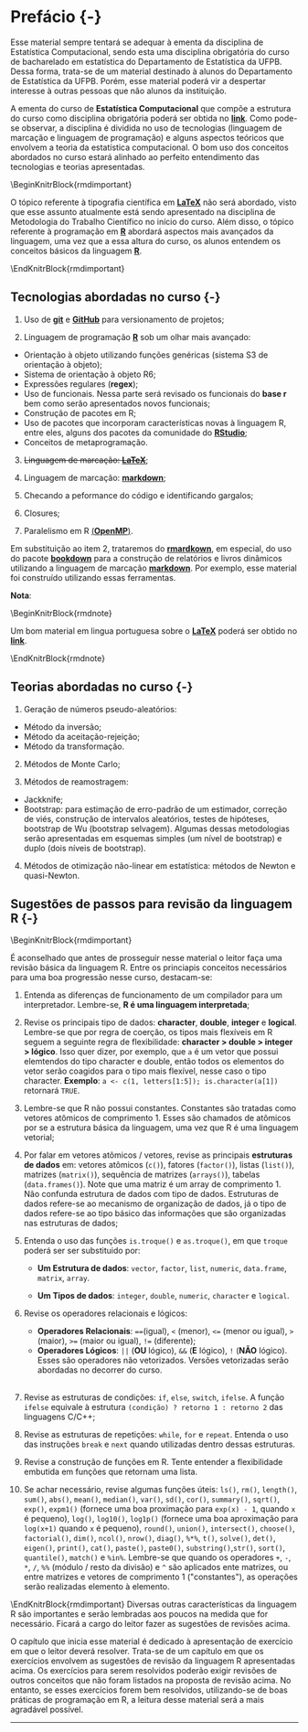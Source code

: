 # Prefácio {-}


Esse material sempre tentará se adequar à ementa da disciplina de Estatística Computacional, sendo esta uma disciplina obrigatória do curso de bacharelado em estatística do Departamento de Estatística da UFPB. Dessa forma, trata-se de um material destinado à alunos do Departamento de Estatística da UFPB. Porém, esse material poderá vir a despertar interesse à outras pessoas que não alunos da instituição.

A ementa do curso de **Estatística Computacional** que compõe a estrutura do curso como disciplina obrigatória poderá ser obtida no [**link**](http://www.de.ufpb.br/graduacao/obrigatorias/EstatisticaComputacional.pdf). Como pode-se observar, a disciplina é dividida no uso de tecnologias (linguagem de marcação e linguagem de programação) e alguns aspectos teóricos que envolvem a teoria da estatística computacional. O bom uso dos conceitos abordados no curso estará alinhado ao perfeito entendimento das tecnologias e teorias apresentadas.


\BeginKnitrBlock{rmdimportant}<div class="rmdimportant"><div class=text-justify>
O tópico referente à tipografia científica em [**LaTeX**](https://www.latex-project.org/) não será abordado, visto que esse assunto atualmente está sendo apresentado na disciplina de Metodologia do Trabalho Científico no início do curso. Além disso, o tópico referente à programação em [**R**](https://www.r-project.org/) abordará aspectos mais avançados da linguagem, uma vez que a essa altura do curso, os alunos entendem os conceitos básicos da linguagem [**R**](https://www.r-project.org/).
</div></div>\EndKnitrBlock{rmdimportant}

## Tecnologias abordadas no curso {-}

1. Uso de [**git**](https://git-scm.com/) e [**GitHub**](https://github.com/prdm0/aulas_computacional) para versionamento de projetos;

2. Linguagem de programação [**R**](https://www.r-project.org/) sob um olhar mais avançado:
  - Orientação à objeto utilizando funções genéricas (sistema S3 de orientação à objeto);
  - Sistema de orientação à objeto R6;
  - Expressões regulares (**regex**);
  - Uso de funcionais. Nessa parte será revisado os funcionais do **base r** bem como serão apresentados novos funcionais;
  - Construção de pacotes em R;
  - Uso de pacotes que incorporam características novas à linguagem R, entre eles, alguns dos pacotes da comunidade do [**RStudio**](https://www.rstudio.com/);
  - Conceitos de metaprogramação.
  
3. ~~Linguagem de marcação: [**LaTeX**](https://www.latex-project.org/)~~;

4. Linguagem de marcação: [**markdown**](https://en.wikipedia.org/wiki/Markdown);

5. Checando a peformance do código e identificando gargalos;

6. Closures;

7. Paralelismo em R [(**OpenMP**)](https://pt.wikipedia.org/wiki/OpenMP).

Em substituição ao item 2, trataremos do [**rmardkown**](https://rmarkdown.rstudio.com/), em especial, do uso do pacote [**bookdown**](https://bookdown.org/) para a construção de relatórios e livros dinâmicos utilizando a linguagem de marcação [**markdown**](https://en.wikipedia.org/wiki/Markdown). Por exemplo, esse material foi construído utilizando essas ferramentas.

**Nota**:

\BeginKnitrBlock{rmdnote}<div class="rmdnote"><div class=text-justify>
Um bom material em lingua portuguesa sobre o [**LaTeX**](https://www.latex-project.org/) poderá ser obtido no [**link**](http://www.mat.ufpb.br/lenimar/textos/breve21pdf.zip).
</div>  </div>\EndKnitrBlock{rmdnote}

## Teorias abordadas no curso {-}

1. Geração de números pseudo-aleatórios:
  - Método da inversão;
  - Método da aceitação-rejeição;
  - Método da transformação.

2. Métodos de Monte Carlo;

3. Métodos de reamostragem:
  - Jackknife;
  - Bootstrap: para estimação de erro-padrão de um estimador, correção de viés, construção de intervalos aleatórios, testes de hipóteses, bootstrap de Wu (bootstrap selvagem). Algumas dessas metodologias serão apresentadas em esquemas simples (um nível de bootstrap) e duplo (dois níveis de bootstrap).

4. Métodos de otimização não-linear em estatística: métodos de Newton e quasi-Newton.

## Sugestões de passos para revisão da linguagem R {-}

\BeginKnitrBlock{rmdimportant}<div class="rmdimportant"><div class=text-justify>
É aconselhado que antes de prosseguir nesse material o leitor faça uma revisão básica da linguagem R. Entre os princiapis conceitos necessários para uma boa progressão nesse curso, destacam-se:

1. Entenda as diferenças de funcionamento de um compilador para um interpretador. Lembre-se, **R é uma linguagem interpretada**;

2. Revise os principais tipo de dados: **character**, **double**, **integer** e **logical**. Lembre-se que por regra de coerção, os tipos mais flexíveis em R seguem a seguinte regra de flexibilidade: **character > double > integer > lógico**. Isso quer dizer, por exemplo, que `a` é um vetor que possui elemtendos do tipo character e double, então todos os elementos do vetor serão coagidos para o tipo mais flexível, nesse caso o tipo character. **Exemplo**: `a <- c(1, letters[1:5]); is.character(a[1])` retornará `TRUE`.

3. Lembre-se que R não possui constantes. Constantes são tratadas como vetores atômicos de comprimento 1. Esses são chamados de atômicos por se a estrutura básica da linguagem, uma vez que R é uma linguagem vetorial;

4. Por falar em vetores atômicos / vetores, revise as principais **estruturas de dados** em: vetores atômicos (`c()`), fatores (`factor()`), listas (`list()`), matrizes (`matrix()`), sequência de matrizes (`arrays()`), tabelas (`data.frames()`). Note que uma matriz é um array de comprimento 1. Não confunda estrutura de dados com tipo de dados. Estruturas de dados refere-se ao mecanismo de organização de dados, já o tipo de dados refere-se ao tipo básico das informações que são organizadas nas estruturas de dados;

5. Entenda o uso das funções `is.troque()` e `as.troque()`, em que `troque` poderá ser ser substituido por: 
  
     - **Um Estrutura de dados**: `vector`, `factor`, `list`, `numeric`, `data.frame`, `matrix`, `array`.  

     - **Um Tipos de dados**: `integer`, `double`, `numeric`, `character` e `logical`.
  
6. Revise os operadores relacionais e lógicos:
  
    - **Operadores Relacionais**: `==`(igual), `<` (menor), `<=` (menor ou igual), `>` (maior), `>=` (maior ou igual), `!=` (diferente);
    - **Operadores Lógicos**: `||` (**OU** lógico), `&&` (**E** lógico), `!` (**NÃO** lógico). Esses são operadores não vetorizados. Versões vetorizadas serão abordadas no decorrer do curso.</br></br>
  

7. Revise as estruturas de condições: `if`, `else`, `switch`, `ifelse`. A função `ifelse` equivale à estrutura `(condição) ? retorno 1 : retorno 2` das linguagens C/C++; 

8. Revise as estruturas de repetições: `while`, `for` e `repeat`. Entenda o uso das instruções `break` e `next` quando utilizadas dentro dessas estruturas.

9. Revise a construção de funções em R. Tente entender a flexibilidade embutida em funções que retornam uma lista. 

10. Se achar necessário, revise algumas funções úteis: `ls()`, `rm()`, `length()`, `sum()`, `abs()`, `mean()`, `median()`, `var()`, `sd()`, `cor()`, `summary()`, `sqrt()`, `exp()`, `expm1()` (fornece uma boa proximação para `exp(x) - 1`, quando `x` é pequeno), `log()`, `log10()`, `log1p()` (fornece uma boa aproximação para `log(x+1)` quando `x` é pequeno), `round()`, `union()`, `intersect()`, `choose()`, `factorial()`, `dim()`, `ncol()`, `nrow()`, `diag()`, `%*%`, `t()`, `solve()`, `det()`, `eigen()`, `print()`, `cat()`, `paste()`, `paste0()`, `substring()`,`str()`, `sort()`, `quantile()`, `match()` e `%in%`. Lembre-se que quando os operadores `+`, `-`, `*`, `/`, `%%` (módulo / resto da divisão) e `^` são aplicados ente matrizes, ou entre matrizes e vetores de comprimento 1 ("constantes"), as operações serão realizadas elemento à elemento.
</div></div>\EndKnitrBlock{rmdimportant}
Diversas outras características da linguagem R são importantes e serão lembradas aos poucos na medida que for necessário. Ficará a cargo do leitor fazer as sugestões de revisões acima.

O capítulo que inicia esse material é dedicado à apresentação de exercício em que o leitor deverá resolver. Trata-se de um capítulo em que os exercícios envolvem as sugestões de revisão da linguagem R apresentadas acima. Os exercícios para serem resolvidos poderão exigir revisões de outros conceitos que não foram listados na proposta de revisão acima. No entanto, se esses exercícios forem bem resolvidos, utilizando-se de boas práticas de programação em R, a leitura desse material será a mais agradável possível.

-----

